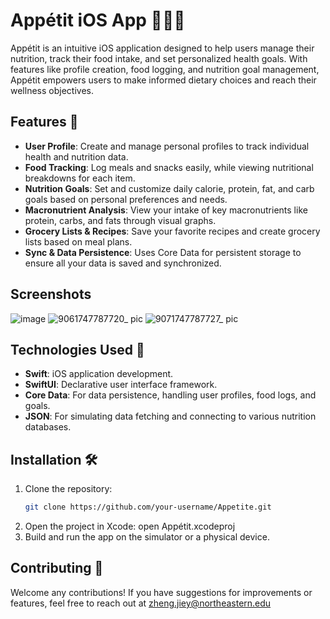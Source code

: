 # Appétit iOS App 🍏🥗🌱

Appétit is an intuitive iOS application designed to help users manage their nutrition, track their food intake, and set personalized health goals. With features like profile creation, food logging, and nutrition goal management, Appétit empowers users to make informed dietary choices and reach their wellness objectives. 

## Features 🌿
- **User Profile**: Create and manage personal profiles to track individual health and nutrition data.
- **Food Tracking**: Log meals and snacks easily, while viewing nutritional breakdowns for each item.
- **Nutrition Goals**: Set and customize daily calorie, protein, fat, and carb goals based on personal preferences and needs.
- **Macronutrient Analysis**: View your intake of key macronutrients like protein, carbs, and fats through visual graphs.
- **Grocery Lists & Recipes**: Save your favorite recipes and create grocery lists based on meal plans.
- **Sync & Data Persistence**: Uses Core Data for persistent storage to ensure all your data is saved and synchronized.

## Screenshots
![image](https://github.com/user-attachments/assets/78f0b999-09b8-4b00-afb9-73e7e1147ed7)
![9061747787720_ pic](https://github.com/user-attachments/assets/9bd1ea5c-7185-4a76-8b63-bf07cac22109)
![9071747787727_ pic](https://github.com/user-attachments/assets/520abe1b-c2f4-499a-b1ff-4b8fc2c5ded2)

## Technologies Used 🔧
- **Swift**: iOS application development.
- **SwiftUI**: Declarative user interface framework.
- **Core Data**: For data persistence, handling user profiles, food logs, and goals.
- **JSON**: For simulating data fetching and connecting to various nutrition databases.

## Installation 🛠️

1. Clone the repository:
   ```bash
   git clone https://github.com/your-username/Appetite.git
2. Open the project in Xcode:
   open Appétit.xcodeproj
3. Build and run the app on the simulator or a physical device.

## Contributing 🤝
Welcome any contributions! If you have suggestions for improvements or features, feel free to reach out at zheng.jiey@northeastern.edu


